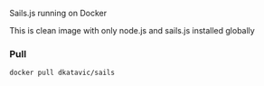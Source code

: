 Sails.js running on Docker

This is clean image with only node.js and sails.js installed globally

### Pull
```docker pull dkatavic/sails```
